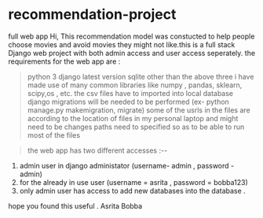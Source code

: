 # recommendation-project
full web app
Hi,
This recommendation model was constucted to help people choose movies and avoid movies they might not like.this is a full stack Django web project with both admin access and user access seperately.
the requirements for the web app are :
> python 3
> django latest version
> sqlite
> other than the above three i have made use of many common libraries like numpy , pandas, sklearn, scipy,os , etc. 
> the csv files have to imported into local database
> django migrations will be needed to be performed (ex- python manage.py makemigration, migrate)
> some of the usrls in the files are according to the location of files in my personal laptop and might need to be changes 
> paths need to specified so as to be able to run most of the files

> the web app has two different accesses :--
  1. admin user in django administator (username- admin , password - admin)
  2. for the already in use user (username = asrita , password = bobba123)
  3. only admin user has access to  add new databases into the database .
  
  hope you found this useful .
  Asrita Bobba
